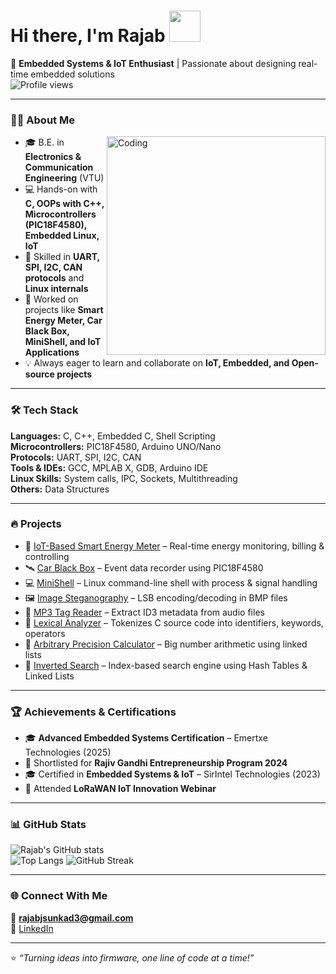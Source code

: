 # Hi there, I'm Rajab <img src="https://media.giphy.com/media/hvRJCLFzcasrR4ia7z/giphy.gif" width="50px"> 

🚀 **Embedded Systems & IoT Enthusiast** | Passionate about designing real-time embedded solutions  
![Profile views](https://komarev.com/ghpvc/?username=Rajab-Sunkad&label=Profile%20views&color=0e75b6&style=flat)

---

### 👨‍💻 About Me  
<!-- Coding GIF aligned to right with bigger size -->
<img align="right" alt="Coding" width="350" src="https://media.giphy.com/media/qgQUggAC3Pfv687qPC/giphy.gif" />

- 🎓 B.E. in **Electronics & Communication Engineering** (VTU)  
- 💻 Hands-on with **C, OOPs with C++, Microcontrollers (PIC18F4580), Embedded Linux, IoT**  
- 🔧 Skilled in **UART, SPI, I2C, CAN protocols** and **Linux internals**  
- 📡 Worked on projects like **Smart Energy Meter, Car Black Box, MiniShell, and IoT Applications**    
- 💡 Always eager to learn and collaborate on **IoT, Embedded, and Open-source projects**  

---

### 🛠️ Tech Stack  
**Languages:** C, C++, Embedded C, Shell Scripting  
**Microcontrollers:** PIC18F4580, Arduino UNO/Nano  
**Protocols:** UART, SPI, I2C, CAN  
**Tools & IDEs:** GCC, MPLAB X, GDB, Arduino IDE  
**Linux Skills:** System calls, IPC, Sockets, Multithreading  
**Others:** Data Structures  

---

### 🔥 Projects  
- 🔌 [IoT-Based Smart Energy Meter](https://github.com/Rajab-Sunkad/Smart-Energy-Meter) – Real-time energy monitoring, billing & controlling 
- 🛰️ [Car Black Box](https://github.com/Rajab-Sunkad/Car-Black-Box) – Event data recorder using PIC18F4580  
- 💻 [MiniShell](https://github.com/Rajab-Sunkad/MiniShell) – Linux command-line shell with process & signal handling  
- 🖼️ [Image Steganography](https://github.com/Rajab-Sunkad/Image-Steganography) – LSB encoding/decoding in BMP files  
- 🎵 [MP3 Tag Reader](https://github.com/Rajab-Sunkad/MP3-Tag-Reader) – Extract ID3 metadata from audio files  
- 📑 [Lexical Analyzer](https://github.com/Rajab-Sunkad/Lexical-Analyzer) – Tokenizes C source code into identifiers, keywords, operators  
- 🔢 [Arbitrary Precision Calculator](https://github.com/Rajab-Sunkad/APC) – Big number arithmetic using linked lists  
- 🔎 [Inverted Search](https://github.com/Rajab-Sunkad/Inverted-Search) – Index-based search engine using Hash Tables & Linked Lists  

---

### 🏆 Achievements & Certifications  
- 🎓 **Advanced Embedded Systems Certification** – Emertxe Technologies (2025)
- 🏅 Shortlisted for **Rajiv Gandhi Entrepreneurship Program 2024**
- 🎓 Certified in **Embedded Systems & IoT** – SirIntel Technologies (2023)      
- 📡 Attended **LoRaWAN IoT Innovation Webinar**  

---

### 📊 GitHub Stats  
![Rajab's GitHub stats](https://github-readme-stats.vercel.app/api?username=Rajab-Sunkad&show_icons=true&theme=radical)  
![Top Langs](https://github-readme-stats.vercel.app/api/top-langs/?username=rajabsunkad&layout=compact) 
![GitHub Streak](https://github-readme-streak-stats.herokuapp.com/?user=Rajab-Sunkad&theme=radical)  

---

### 🌐 Connect With Me  
📧 **rajabjsunkad3@gmail.com**  
💼 [LinkedIn](https://www.linkedin.com/in/rajab-sunkad-b9040b270/)  

---

⭐️ *“Turning ideas into firmware, one line of code at a time!”*  
